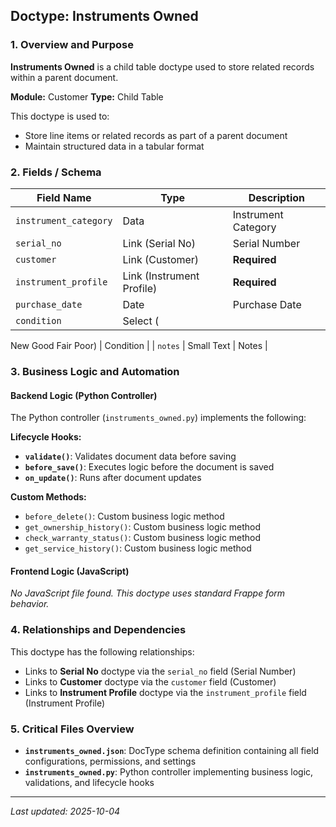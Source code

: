 ## Doctype: Instruments Owned

### 1. Overview and Purpose

**Instruments Owned** is a child table doctype used to store related records within a parent document.

**Module:** Customer
**Type:** Child Table

This doctype is used to:
- Store line items or related records as part of a parent document
- Maintain structured data in a tabular format

### 2. Fields / Schema

| Field Name | Type | Description |
|------------|------|-------------|
| `instrument_category` | Data | Instrument Category |
| `serial_no` | Link (Serial No) | Serial Number |
| `customer` | Link (Customer) | **Required** |
| `instrument_profile` | Link (Instrument Profile) | **Required** |
| `purchase_date` | Date | Purchase Date |
| `condition` | Select (
New
Good
Fair
Poor) | Condition |
| `notes` | Small Text | Notes |

### 3. Business Logic and Automation

#### Backend Logic (Python Controller)

The Python controller (`instruments_owned.py`) implements the following:

**Lifecycle Hooks:**
- **`validate()`**: Validates document data before saving
- **`before_save()`**: Executes logic before the document is saved
- **`on_update()`**: Runs after document updates

**Custom Methods:**
- `before_delete()`: Custom business logic method
- `get_ownership_history()`: Custom business logic method
- `check_warranty_status()`: Custom business logic method
- `get_service_history()`: Custom business logic method

#### Frontend Logic (JavaScript)

*No JavaScript file found. This doctype uses standard Frappe form behavior.*

### 4. Relationships and Dependencies

This doctype has the following relationships:

- Links to **Serial No** doctype via the `serial_no` field (Serial Number)
- Links to **Customer** doctype via the `customer` field (Customer)
- Links to **Instrument Profile** doctype via the `instrument_profile` field (Instrument Profile)

### 5. Critical Files Overview

- **`instruments_owned.json`**: DocType schema definition containing all field configurations, permissions, and settings
- **`instruments_owned.py`**: Python controller implementing business logic, validations, and lifecycle hooks

---

*Last updated: 2025-10-04*
